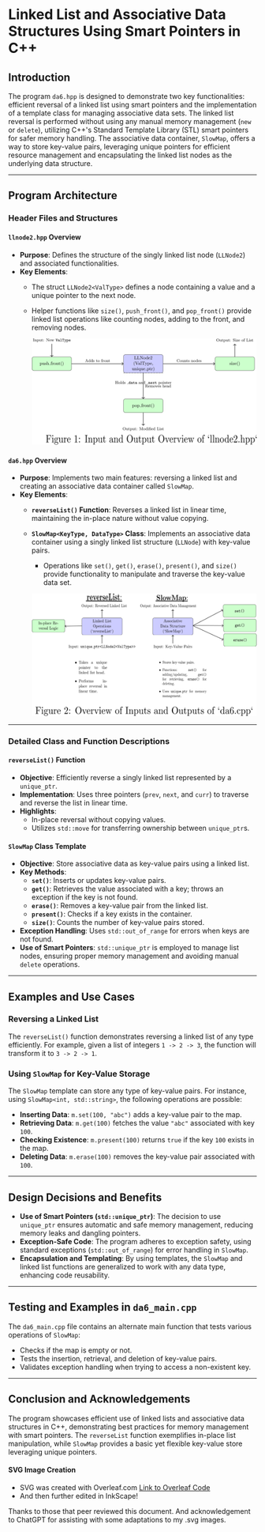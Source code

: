 # Linked List and Associative Data Structures Using Smart Pointers in C++

## Introduction

The program `da6.hpp` is designed to demonstrate two key functionalities: efficient reversal of a linked list using smart pointers and the implementation of a template class for managing associative data sets. The linked list reversal is performed without using any manual memory management (`new` or `delete`), utilizing C++'s Standard Template Library (STL) smart pointers for safer memory handling. The associative data container, `SlowMap`, offers a way to store key-value pairs, leveraging unique pointers for efficient resource management and encapsulating the linked list nodes as the underlying data structure.

---

## Program Architecture

### Header Files and Structures

#### `llnode2.hpp` Overview
- **Purpose**: Defines the structure of the singly linked list node (`LLNode2`) and associated functionalities.
- **Key Elements**:
  - The struct `LLNode2<ValType>` defines a node containing a value and a unique pointer to the next node.
  - Helper functions like `size()`, `push_front()`, and `pop_front()` provide linked list operations like counting nodes, adding to the front, and removing nodes.

	![Diagram of LLNode2](llnode.svg)

#### `da6.hpp` Overview
- **Purpose**: Implements two main features: reversing a linked list and creating an associative data container called `SlowMap`.
- **Key Elements**:
  - **`reverseList()` Function**: Reverses a linked list in linear time, maintaining the in-place nature without value copying.
  - **`SlowMap<KeyType, DataType>` Class**: Implements an associative data container using a singly linked list structure (`LLNode`) with key-value pairs.
	- Operations like `set()`, `get()`, `erase()`, `present()`, and `size()` provide functionality to manipulate and traverse the key-value data set.

	![Diagram of da6.hpp](da6.svg)


---

### Detailed Class and Function Descriptions

#### `reverseList()` Function
- **Objective**: Efficiently reverse a singly linked list represented by a `unique_ptr`.
- **Implementation**: Uses three pointers (`prev`, `next`, and `curr`) to traverse and reverse the list in linear time.
- **Highlights**:
  - In-place reversal without copying values.
  - Utilizes `std::move` for transferring ownership between `unique_ptr`s.

#### `SlowMap` Class Template
- **Objective**: Store associative data as key-value pairs using a linked list.
- **Key Methods**:
  - **`set()`**: Inserts or updates key-value pairs.
  - **`get()`**: Retrieves the value associated with a key; throws an exception if the key is not found.
  - **`erase()`**: Removes a key-value pair from the linked list.
  - **`present()`**: Checks if a key exists in the container.
  - **`size()`**: Counts the number of key-value pairs stored.
- **Exception Handling**: Uses `std::out_of_range` for errors when keys are not found.
- **Use of Smart Pointers**: `std::unique_ptr` is employed to manage list nodes, ensuring proper memory management and avoiding manual `delete` operations.

---

## Examples and Use Cases

### Reversing a Linked List
The `reverseList()` function demonstrates reversing a linked list of any type efficiently. For example, given a list of integers `1 -> 2 -> 3`, the function will transform it to `3 -> 2 -> 1`.

### Using `SlowMap` for Key-Value Storage
The `SlowMap` template can store any type of key-value pairs. For instance, using `SlowMap<int, std::string>`, the following operations are possible:
- **Inserting Data**: `m.set(100, "abc")` adds a key-value pair to the map.
- **Retrieving Data**: `m.get(100)` fetches the value `"abc"` associated with key `100`.
- **Checking Existence**: `m.present(100)` returns `true` if the key `100` exists in the map.
- **Deleting Data**: `m.erase(100)` removes the key-value pair associated with `100`.

---

## Design Decisions and Benefits

- **Use of Smart Pointers (`std::unique_ptr`)**: The decision to use `unique_ptr` ensures automatic and safe memory management, reducing memory leaks and dangling pointers.
- **Exception-Safe Code**: The program adheres to exception safety, using standard exceptions (`std::out_of_range`) for error handling in `SlowMap`.
- **Encapsulation and Templating**: By using templates, the `SlowMap` and linked list functions are generalized to work with any data type, enhancing code reusability.

---

## Testing and Examples in `da6_main.cpp`

The `da6_main.cpp` file contains an alternate main function that tests various operations of `SlowMap`:
- Checks if the map is empty or not.
- Tests the insertion, retrieval, and deletion of key-value pairs.
- Validates exception handling when trying to access a non-existent key.

---

## Conclusion and Acknowledgements

The program showcases efficient use of linked lists and associative data structures in C++, demonstrating best practices for memory management with smart pointers. The `reverseList` function exemplifies in-place list manipulation, while `SlowMap` provides a basic yet flexible key-value store leveraging unique pointers.

#### SVG Image Creation
- SVG was created with Overleaf.com [Link to Overleaf Code](https://www.overleaf.com/read/kmjmxkhmyqvm#a0ec24)
- And then further edited in InkScape!

Thanks to those that peer reviewed this document. And acknowledgement to ChatGPT for assisting with some adaptations to my .svg images.